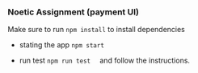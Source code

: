 ### Noetic Assignment (payment UI)

Make sure to run `npm install` to install dependencies

- stating the app
`npm start`

- run test
`npm run test  ` and follow the instructions.

